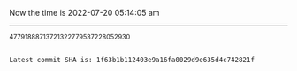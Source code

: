 Now the time is 2022-07-20 05:14:05 am

---

<small>47791888713721322779537228052930</small>

```txt

Latest commit SHA is: 1f63b1b112403e9a16fa0029d9e635d4c742821f
```
